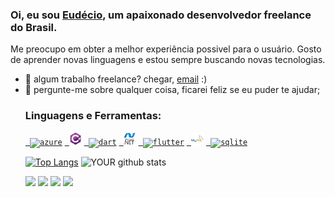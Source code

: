 ### Oi, eu sou <a href="https://eudecio.dev/" rel="nofollow">Eudécio</a>, um apaixonado desenvolvedor freelance do Brasil. 
Me preocupo em obter a melhor experiência possivel para o usuário.
Gosto de aprender novas linguagens e estou sempre buscando novas tecnologias.

<ul dir="auto">
<li><g-emoji class="g-emoji" alias="briefcase" fallback-src="https://github.githubassets.com/images/icons/emoji/unicode/1f4bc.png">💼</g-emoji> algum trabalho freelance? chegar, <a href="mailto:eudecio.dev@gmail.com">email</a> :)</li>
<li><g-emoji class="g-emoji" alias="speech_balloon" fallback-src="https://github.githubassets.com/images/icons/emoji/unicode/1f4ac.png">💬</g-emoji> pergunte-me sobre qualquer coisa, ficarei feliz se eu puder te ajudar;</li>
  
<h3 align="left">Linguagens e Ferramentas:</h3>
  <p align="left"> 
    <code><a href="https://azure.microsoft.com/en-in/" target="_blank" rel="noreferrer"> <img src="https://www.vectorlogo.zone/logos/microsoft_azure/microsoft_azure-icon.svg" alt="azure" width="20" height="20"/></a></code>
    <code><a href="https://www.w3schools.com/cs/" target="_blank" rel="noreferrer"> <img src="https://raw.githubusercontent.com/devicons/devicon/master/icons/csharp/csharp-original.svg" alt="csharp" width="20" height="20"/></a></code>
    <code><a href="https://dart.dev" target="_blank" rel="noreferrer"> <img src="https://www.vectorlogo.zone/logos/dartlang/dartlang-icon.svg" alt="dart" width="20" height="20"/></a></code>
    <code><a href="https://dotnet.microsoft.com/" target="_blank" rel="noreferrer"> <img src="https://raw.githubusercontent.com/devicons/devicon/master/icons/dot-net/dot-net-original-wordmark.svg" alt="dotnet" width="20" height="20"/></a></code>
    <code><a href="https://flutter.dev" target="_blank" rel="noreferrer"> <img src="https://www.vectorlogo.zone/logos/flutterio/flutterio-icon.svg" alt="flutter" width="20" height="20"/></a></code>
    <code><a href="https://www.mysql.com/" target="_blank" rel="noreferrer"> <img src="https://raw.githubusercontent.com/devicons/devicon/master/icons/mysql/mysql-original-wordmark.svg" alt="mysql" width="20" height="20"/></a></code>
    <code><a href="https://www.sqlite.org/" target="_blank" rel="noreferrer"> <img src="https://www.vectorlogo.zone/logos/sqlite/sqlite-icon.svg" alt="sqlite" width="20" height="20"/></a></code>
  </p>
  <p></p>
   
  [![Top Langs](https://github-readme-stats.vercel.app/api/top-langs/?username=eudeciopaula&layout=compact)](https://github.com/eudeciopaula/github-readme-stats)
  ![YOUR github stats](https://github-readme-stats.vercel.app/api?username=eudeciopaula&show_icons=true&theme=dark&custom_title=Estatísticas&count_private=true)

[<img src="https://img.shields.io/badge/twitter-%231DA1F2.svg?&style=for-the-badge&logo=twitter&logoColor=white" />](https://twitter.com/eudeciodev) 
[<img src="https://img.shields.io/badge/linkedin-%230077B5.svg?&style=for-the-badge&logo=linkedin&logoColor=white" />](https://www.linkedin.com/in/eudeciopaula/) 
[<img src = "https://img.shields.io/badge/instagram-%23E4405F.svg?&style=for-the-badge&logo=instagram&logoColor=white">](https://www.instagram.com/eudeciodev/) 
[<img src = "https://img.shields.io/badge/facebook-%231877F2.svg?&style=for-the-badge&logo=facebook&logoColor=white">](https://www.facebook.com/eudeciodev)
